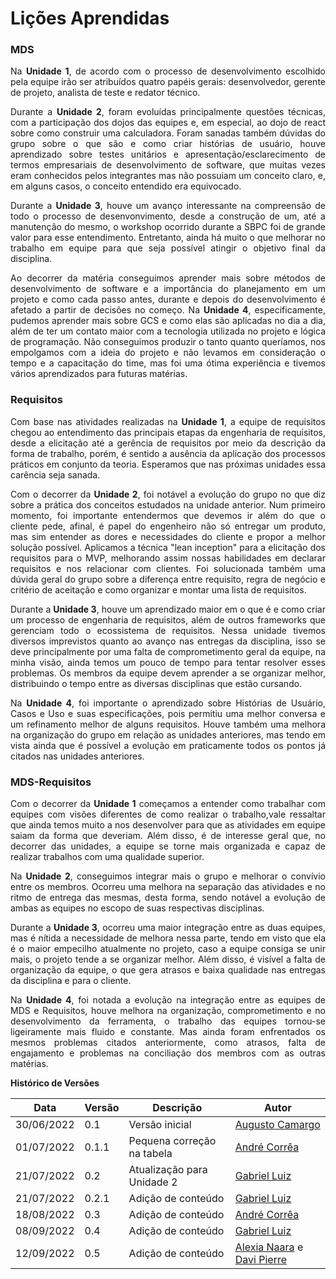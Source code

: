 # Lições Aprendidas

### MDS

<div>
    <p style="text-align: justify">Na <b>Unidade 1</b>, de acordo com o processo de desenvolvimento escolhido pela equipe irão ser atribuídos quatro papéis gerais: desenvolvedor, gerente de projeto, analista de teste e redator técnico.</p>
</div>

<div>
    <p style="text-align: justify">Durante a <b>Unidade 2</b>, foram evoluídas principalmente questões técnicas, com a participação dos dojos das equipes e, em especial, ao dojo de react sobre como construir uma calculadora. Foram sanadas também dúvidas do grupo sobre o que são e como criar histórias de usuário, houve aprendizado sobre testes unitários e apresentação/esclarecimento de termos empresariais de desenvolvimento de software, que muitas vezes eram conhecidos pelos integrantes mas não possuiam um conceito claro, e, em alguns casos, o conceito entendido era equivocado.</p>
</div>

<div>
    <p style="text-align: justify">Durante a <b>Unidade 3</b>, houve um avanço interessante na compreensão de todo o processo de desenvonvimento, desde a construção de um, até a manutenção do mesmo, o workshop ocorrido durante a SBPC foi de grande valor para esse entendimento. Entretanto, ainda há muito o que melhorar no trabalho em equipe para que seja possível atingir o objetivo final da disciplina.</p>
</div>

<div>
    <p style="text-align: justify">Ao decorrer da matéria conseguimos aprender mais sobre métodos de desenvolvimento de software e a importância do planejamento em um projeto e como cada passo antes, durante e depois do desenvolvimento é afetado a partir de decisões no começo. Na <b>Unidade 4</b>, especificamente, pudemos aprender mais sobre GCS e como elas são aplicadas no dia a dia, além de ter um contato maior com a tecnologia utilizada no projeto e lógica de programação. Não conseguimos produzir o tanto quanto queríamos, nos empolgamos com a ideia do projeto e não levamos em consideração o tempo e a capacitação do time, mas foi uma ótima experiência e tivemos vários aprendizados para futuras matérias.</p>
</div>

### Requisitos

<div>
    <p style="text-align: justify">Com base nas atividades realizadas na <b>Unidade 1</b>, a equipe de requisitos chegou ao entendimento das principais etapas da engenharia de requisitos, desde a elicitação até a gerência de requisitos por meio da descrição da forma de trabalho, porém, é sentido a ausência da aplicação dos processos práticos em conjunto da teoria. Esperamos que nas próximas unidades essa carência seja sanada.</p>
</div>

<div>
    <p style="text-align: justify">Com o decorrer da <b>Unidade 2</b>, foi notável a evolução do grupo no que diz sobre a prática dos conceitos estudados na unidade anterior. Num primeiro momento, foi importante entendermos que devemos ir além do que o cliente pede, afinal, é papel do engenheiro não só entregar um produto, mas sim entender as dores e necessidades do cliente e propor a melhor solução possível. Aplicamos a técnica "lean inception" para a elicitação dos requisitos para o MVP, melhorando assim nossas habilidades em declarar requisitos e nos relacionar com clientes. Foi solucionada também uma dúvida geral do grupo sobre a diferença entre requisito, regra de negócio e critério de aceitação e como organizar e montar uma lista de requisitos.</p>
</div>

<div>
    <p style="text-align: justify">Durante a <b>Unidade 3</b>, houve um aprendizado maior em o que é e como criar um processo de engenharia de requisitos, além de outros frameworks que gerenciam todo o ecossistema de requisitos. Nessa unidade tivemos diversos imprevistos quanto ao avanço nas entregas da disciplina, isso se deve principalmente por uma falta de comprometimento geral da equipe, na minha visão, ainda temos um pouco de tempo para tentar resolver esses problemas. Os membros da equipe devem aprender a se organizar melhor, distribuindo o tempo entre as diversas disciplinas que estão cursando.</p>
</div>

<div>
    <p style="text-align: justify">Na <b>Unidade 4</b>, foi importante o aprendizado sobre Histórias de Usuário, Casos e Uso e suas especificações, pois permitiu uma melhor conversa e um refinamento melhor de alguns requisitos. Houve também uma melhora na organização do grupo em relação as unidades anteriores, mas tendo em vista ainda que é possível a evolução em praticamente todos os pontos já citados nas unidades anteriores.</p>
</div>

### MDS-Requisitos

<div>
    <p style="text-align: justify">Com o decorrer da <b>Unidade 1</b> começamos a entender como trabalhar com equipes com visões diferentes de como realizar o trabalho,vale ressaltar que ainda temos muito a nos desenvolver para que as atividades em equipe saiam da forma que deveriam. Além disso, é de interesse geral que, no decorrer das unidades, a equipe se torne mais organizada e capaz de realizar trabalhos com uma qualidade superior.</p>
</div>

<div>
    <p style="text-align: justify">Na <b>Unidade 2</b>,  conseguimos integrar mais o grupo e melhorar o convívio entre os membros. Ocorreu uma melhora na separação das atividades e no ritmo de entrega das mesmas, desta forma, sendo notável a evolução de ambas as equipes no escopo de suas respectivas disciplinas.</p>
</div>

<div>
    <p style="text-align: justify">Durante a <b>Unidade 3</b>, ocorreu uma maior integração entre as duas equipes, mas é nítida a necessidade de melhora nessa parte, tendo em visto que ela é o maior empecilho atualmente no projeto, caso a equipe consiga se unir mais, o projeto tende a se organizar melhor. Além disso, é visível a falta de organização da equipe, o que gera atrasos e baixa qualidade nas entregas da disciplina e para o cliente.</p>
</div>

<div>
    <p style="text-align: justify">Na <b>Unidade 4</b>, foi notada a evolução na integração entre as equipes de MDS e Requisitos, houve melhora na organização, comprometimento e no desenvolvimento da ferramenta, o trabalho das equipes tornou-se ligeiramente mais fluido e constante. Mas ainda foram enfrentados os mesmos problemas citados anteriormente, como atrasos, falta de engajamento e problemas na conciliação dos membros com as outras matérias.</p>
</div>

<!-- 
    # Depoimentos

    <div>
        <p>Em construção</p>
    </div>
-->

**Histórico de Versões**

| Data       | Versão | Descrição                  | Autor                                                                                       |
| ---------- | ------ | -------------------------- | ------------------------------------------------------------------------------------------- |
| 30/06/2022 | 0.1    | Versão inicial             | [Augusto Camargo](https://github.com/augustocrmg)                                           |
| 01/07/2022 | 0.1.1  | Pequena correção na tabela | [André Corrêa](https://github.com/dartmol203)                                               |
| 21/07/2022 | 0.2    | Atualização para Unidade 2 | [Gabriel Luiz](https://github.com/ggomesbr)                                                 |
| 21/07/2022 | 0.2.1  | Adição de conteúdo         | [Gabriel Luiz](https://github.com/ggomesbr)                                                 |
| 18/08/2022 | 0.3    | Adição de conteúdo         | [André Corrêa](https://github.com/dartmol203)                                               |
| 08/09/2022 | 0.4    | Adição de conteúdo         | [Gabriel Luiz](https://github.com/ggomesbr)                                                 |
| 12/09/2022 | 0.5    | Adição de conteúdo         | [Alexia Naara](https://github.com/alexianaa) e [Davi Pierre](https://github.com/DaviPierre) |